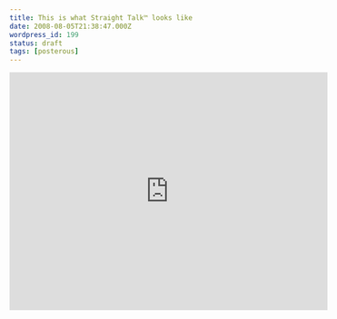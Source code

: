 ```yaml
---
title: This is what Straight Talk™ looks like
date: 2008-08-05T21:38:47.000Z
wordpress_id: 199
status: draft
tags: [posterous]
---
```


<iframe
  width="560"
  height="420"
  src="https://www.youtube.com/embed/akjXqfvLu28"
  frameborder="0"
  allowfullscreen
/>

